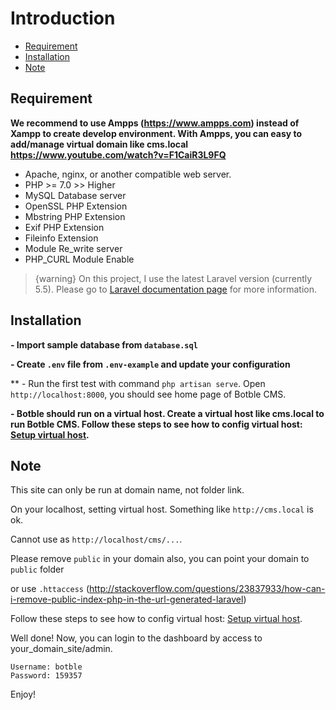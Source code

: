 # Introduction
- [Requirement](#requirement)
- [Installation](#installation)
- [Note](#note)

<a name="requirement"></a>
## Requirement

**We recommend to use Ampps (https://www.ampps.com) instead of Xampp to create develop environment. With Ampps, you can easy to add/manage virtual domain like cms.local https://www.youtube.com/watch?v=F1CaiR3L9FQ**

- Apache, nginx, or another compatible web server.
- PHP >= 7.0 >> Higher
- MySQL Database server
- OpenSSL PHP Extension
- Mbstring PHP Extension
- Exif PHP Extension
- Fileinfo Extension
- Module Re_write server
- PHP_CURL Module Enable


>  {warning} On this project, I use the latest Laravel version (currently 5.5). Please go to [Laravel documentation page](https://laravel.com/docs) for more information.

<a name="installation"></a>
## Installation

**- Import sample database from `database.sql`**

**- Create `.env` file from `.env-example` and update your configuration**

** - Run the first test with command `php artisan serve`. Open `http://localhost:8000`, you should see home page of Botble CMS.

**- Botble should run on a virtual host. Create a virtual host like cms.local to run Botble CMS. Follow these steps to see how to config virtual host: [Setup virtual host](/2.4/virtualhost).** 

<a name="note"></a>
## Note

This site can only be run at domain name, not folder link.

On your localhost, setting virtual host. Something like `http://cms.local` is ok.

Cannot use as `http://localhost/cms/...`.

Please remove `public` in your domain also, you can point your domain to `public` folder

or use `.httaccess` (http://stackoverflow.com/questions/23837933/how-can-i-remove-public-index-php-in-the-url-generated-laravel)

Follow these steps to see how to config virtual host: [Setup virtual host](/2.4/virtualhost).

Well done! Now, you can login to the dashboard by access to your_domain_site/admin.

    Username: botble
    Password: 159357

Enjoy!